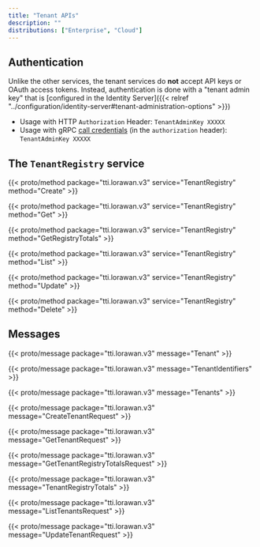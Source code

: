 ```yaml
---
title: "Tenant APIs"
description: ""
distributions: ["Enterprise", "Cloud"]
---
```

 
## Authentication

Unlike the other services, the tenant services do **not** accept API keys or OAuth access tokens. Instead, authentication is done with a "tenant admin key" that is [configured in the Identity Server]({{< relref "../configuration/identity-server#tenant-administration-options" >}})

- Usage with HTTP `Authorization` Header: `TenantAdminKey XXXXX`
- Usage with gRPC [call credentials](https://grpc.io/docs/guides/auth.html#authentication-api) (in the `authorization` header): `TenantAdminKey XXXXX`

## The `TenantRegistry` service

{{< proto/method package="tti.lorawan.v3" service="TenantRegistry" method="Create" >}}

{{< proto/method package="tti.lorawan.v3" service="TenantRegistry" method="Get" >}}

{{< proto/method package="tti.lorawan.v3" service="TenantRegistry" method="GetRegistryTotals" >}}

{{< proto/method package="tti.lorawan.v3" service="TenantRegistry" method="List" >}}

{{< proto/method package="tti.lorawan.v3" service="TenantRegistry" method="Update" >}}

{{< proto/method package="tti.lorawan.v3" service="TenantRegistry" method="Delete" >}}

## Messages

{{< proto/message package="tti.lorawan.v3" message="Tenant" >}}

{{< proto/message package="tti.lorawan.v3" message="TenantIdentifiers" >}}

{{< proto/message package="tti.lorawan.v3" message="Tenants" >}}

{{< proto/message package="tti.lorawan.v3" message="CreateTenantRequest" >}}

{{< proto/message package="tti.lorawan.v3" message="GetTenantRequest" >}}

{{< proto/message package="tti.lorawan.v3" message="GetTenantRegistryTotalsRequest" >}}

{{< proto/message package="tti.lorawan.v3" message="TenantRegistryTotals" >}}

{{< proto/message package="tti.lorawan.v3" message="ListTenantsRequest" >}}

{{< proto/message package="tti.lorawan.v3" message="UpdateTenantRequest" >}}
